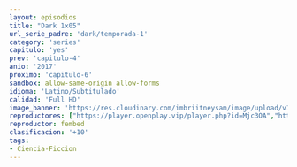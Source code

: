 ```yaml
---
layout: episodios
title: "Dark 1x05"
url_serie_padre: 'dark/temporada-1'
category: 'series'
capitulo: 'yes'
prev: 'capitulo-4'
anio: '2017'
proximo: 'capitulo-6'
sandbox: allow-same-origin allow-forms
idioma: 'Latino/Subtitulado'
calidad: 'Full HD'
image_banner: 'https://res.cloudinary.com/imbriitneysam/image/upload/v1547164649/dark-banner-min.jpg'
reproductores: ["https://player.openplay.vip/player.php?id=Mjc3OA","https://api.cuevana3.io/rr/gd.php?h=ek5lbm9xYWNrS0xJMVp5b21KREk0dFBLbjVkaHhkRGdrOG1jbnBpUnhhS1Yxb0prbWJPNDROdXZpbnVKeUxmbnVhK0tabnZNd3MybjJKMlpZTHVpeUt5U3FadVkyUT09"]
reproductor: fembed
clasificacion: '+10'
tags:
- Ciencia-Ficcion
---
```












